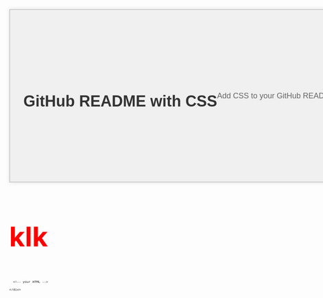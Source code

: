 <!-- SVG con CSS y HTML para el README de GitHub -->
<div xmlns="http://www.w3.org/1999/xhtml" class="container">
    <!-- Contenido HTML del banner -->
    <h1>GitHub README with CSS</h1>
    <p>Add CSS to your GitHub READMEs</p>
</div>

<!-- CSS para el diseño del banner -->
<style>
    .container {
        width: 800px;
        height: 400px;
        background-color: #f0f0f0;
        display: flex;
        justify-content: center;
        align-items: center;
        font-family: Arial, sans-serif;
        border: 2px solid #ccc;
        box-shadow: 0 0 10px rgba(0, 0, 0, 0.1);
    }

    h1 {
        color: #333;
        font-size: 36px;
    }

    p {
        color: #666;
        font-size: 18px;
        text-align: center;
    }
</style>



<svg fill="none" viewBox="0 0 800 400" width="800" height="400" xmlns="http://www.w3.org/2000/svg">
  <foreignObject width="100%" height="100%">
    <div xmlns="http://www.w3.org/1999/xhtml">
      <h3>klk </h3>
      <style>
        h3 {
            font-size: 100px; 
            color: red;
        }
      </style>

      <!-- your HTML -->

    </div>
  </foreignObject>
</svg>





<!-- Instrucciones adicionales para el README -->
<h2>Setting it up</h2>
<p>In your repository, add a new SVG file with whatever name you like, such as header.svg.</p>
<p>Then, embed the image in your README using some plain ol' HTML:</p>
<pre>&lt;img src="header.svg" width="800" height="400"&gt;</pre>
<h2>How does this work?</h2>
<p>According to the repo, you can put HTML (actually XHTML) and CSS inside a &lt;foreignObject&gt; tag inside a SVG file inside an &lt;img&gt; tag inside your readme.</p>
<p>...</p>
<h2>What about JavaScript?</h2>
<p>GitHub has very specific content loading policies on their servers, and when loading any type of asset the server first sanitizes the data to ensure no foreign JavaScript executes in the browser.</p>
<p>...</p>
